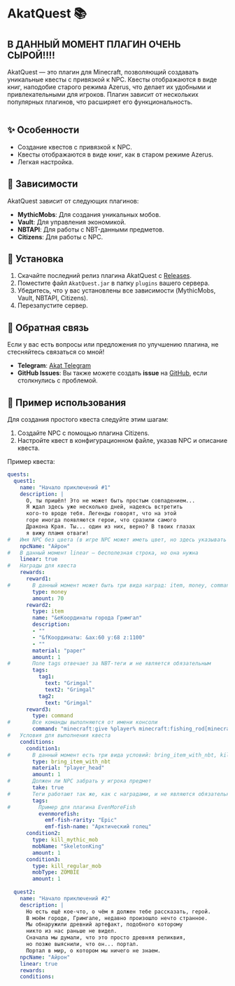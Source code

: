 # AkatQuest 📚

## В ДАННЫЙ МОМЕНТ ПЛАГИН ОЧЕНЬ СЫРОЙ!!!!
AkatQuest — это плагин для Minecraft, позволяющий создавать уникальные квесты с привязкой к NPC. Квесты отображаются в виде книг, наподобие старого режима Azerus, что делает их удобными и привлекательными для игроков. Плагин зависит от нескольких популярных плагинов, что расширяет его функциональность.

<picture>
  <img alt="" src="https://i.imgur.com/XuAPIMJ.png">
</picture>

## ✨ Особенности

- Создание квестов с привязкой к NPC.
- Квесты отображаются в виде книг, как в старом режиме Azerus.
- Легкая настройка.

## 🔧 Зависимости

AkatQuest зависит от следующих плагинов:

- **MythicMobs**: Для создания уникальных мобов.
- **Vault**: Для управления экономикой.
- **NBTAPI**: Для работы с NBT-данными предметов.
- **Citizens**: Для работы с NPC.

## 📜 Установка

1. Скачайте последний релиз плагина AkatQuest с [Releases](https://github.com/AkatSireev/AkatQuest/releases).
2. Поместите файл `AkatQuest.jar` в папку `plugins` вашего сервера.
3. Убедитесь, что у вас установлены все зависимости (MythicMobs, Vault, NBTAPI, Citizens).
4. Перезапустите сервер.

## 💬 Обратная связь

Если у вас есть вопросы или предложения по улучшению плагина, не стесняйтесь связаться со мной!

- **Telegram**: [Akat Telegram](https://t.me/AkatSireev)
- **GitHub Issues**: Вы также можете создать **issue** на [GitHub](https://github.com/AkatSireev/AkatQuest/issues), если столкнулись с проблемой.


## 📝 Пример использования

Для создания простого квеста следуйте этим шагам:

1. Создайте NPC с помощью плагина Citizens.
2. Настройте квест в конфигурационном файле, указав NPC и описание квеста.
   
Пример квеста:

```yaml
quests:
  quest1:
    name: "Начало приключений #1"
    description: |
      О, ты пришёл! Это не может быть простым совпадением...
      Я ждал здесь уже несколько дней, надеясь встретить
      кого-то вроде тебя. Легенды говорят, что на этой
      горе иногда появляются герои, что сразили самого
      Дракона Края. Ты... один из них, верно? В твоих глазах
      я вижу пламя отваги!
#   Имя NPC без цвета (в игре NPC может иметь цвет, но здесь указывать его не нужно)
    npcName: "Айрон"
#   В данный момент linear — бесполезная строка, но она нужна
    linear: true
#   Награды для квеста
    rewards:
      reward1:
#       В данный момент может быть три вида наград: item, money, command
        type: money
        amount: 70
      reward2:
        type: item
        name: "&eКоординаты города Гримгал"
        description:
        - ""
        - "&fКоординаты: &ax:60 y:68 z:1100"
        - ""
        material: "paper"
        amount: 1
#       Поле tags отвечает за NBT-теги и не является обязательным
        tags:
          tag1:
            text: "Grimgal"
            text2: "Grimgal"
          tag2:
            text: "Grimgal"
      reward3:
        type: command
#       Все команды выполняются от имени консоли
        command: "minecraft:give %player% minecraft:fishing_rod[minecraft:enchantments={levels:{'lure':4}}] 1"
#   Условия для выполнения квеста
    conditions:
      condition1:
#       В данный момент есть три вида условий: bring_item_with_nbt, kill_mythic_mob, kill_regular_mob
        type: bring_item_with_nbt
        material: "player_head"
        amount: 1
#       Должен ли NPC забрать у игрока предмет
        take: true
#       Теги работают так же, как с наградами, и не являются обязательными
        tags:
#         Пример для плагина EvenMoreFish
          evenmorefish:
            emf-fish-rarity: "Epic"
            emf-fish-name: "Арктический голец"
      condition2:
        type: kill_mythic_mob
        mobName: "SkeletonKing"
        amount: 1
      condition3:
        type: kill_regular_mob
        mobType: ZOMBIE
        amount: 1
    
  quest2:
    name: "Начало приключений #2"
    description: |
      Но есть ещё кое-что, о чём я должен тебе рассказать, герой. 
      В моём городе, Гримгале, недавно произошло нечто странное. 
      Мы обнаружили древний артефакт, подобного которому 
      никто из нас раньше не видел. 
      Сначала мы думали, что это просто древняя реликвия, 
      но позже выяснили, что он... портал. 
      Портал в мир, о котором мы ничего не знаем.
    npcName: "Айрон"
    linear: true
    rewards:
    conditions:
